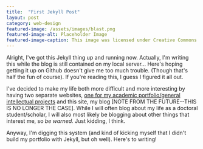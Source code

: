 ```yaml
---
title:  "First Jekyll Post"
layout: post
category: web-design
featured-image: /assets/images/blast.png
featured-image-alt: Placeholder Image
featured-image-caption: This image was licensed under Creative Commons CCBY 2.0 from<a href="https://flickr.com/photos/sjcockell/3251147920/in/photolist-5XhZ1u-a1s6VU-7GHEod-peRjCi-5iPi6m-dTZAW6-pt18wC-4oLjd2-nmLheP-KCRFY-8wGAqs-dQua38-4HEWEP-bmDGsu-5kQwHN-ejjXMo-ejjs5j-5kLgR2-5kQwsW-TosVMR-4T6pXM-frR5o-39ya27-iWUn-3bM4p2-uST4Hi-ecoyrW-bF9Vjx-mdRj8-88YYof-DGU8es-2dcEeN-85kigz-8XVCLf-UysQLU-UC6wng-7dgDwk-W15qVn-RajJsC-5exn8v-9EadYN-7dwxjt-5Ze1hV-frR5p-p1qH1G-6BgA4-fcekYx-6NWyG4-3aJxb4-5Pjs9" target="_blank"> Simon Cockell</a>.
---
```

Alright, I've got this Jekyll thing up and running now. Actually, I'm writing this while the blog is still contained on my local server... Here's hoping getting it up on Github doesn't give me too much trouble. (Though that's half the fun of course). If you're reading this, I guess I figured it all out.

I've decided to make my life both more difficult and more interesting by having two separate websites, [one for my academic portfolio/general intellectual projects](http://www.rickwysocki.com) and this site, my blog [NOTE FROM THE FUTURE--THIS IS NO LONGER THE CASE]. While I will often blog about my life as a doctoral student/scholar, I will also most likely be blogging about other things that interest me, so *be warned.* Just kidding, I think.

Anyway, I'm digging this system (and kind of kicking myself that I didn't build my portfolio with Jekyll, but oh well). Here's to writing!

